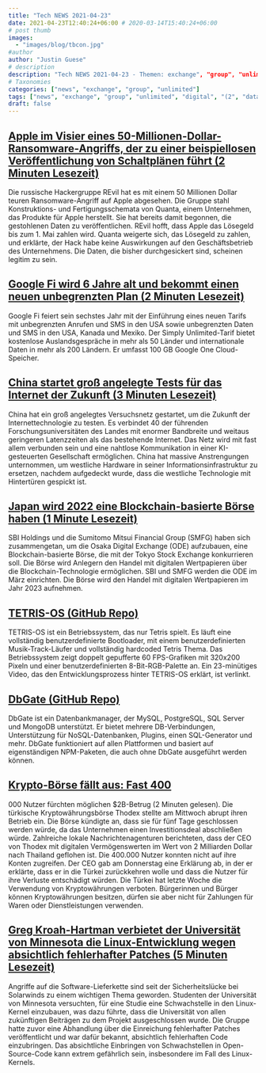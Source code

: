```yaml
---
title: "Tech NEWS 2021-04-23"
date: 2021-04-23T12:40:24+06:00 # 2020-03-14T15:40:24+06:00
# post thumb
images:
  - "images/blog/tbcon.jpg"
#author
author: "Justin Guese"
# description
description: "Tech NEWS 2021-04-23 - Themen: exchange", "group", "unlimited"
# Taxonomies
categories: ["news", "exchange", "group", "unlimited"]
tags: ["news", "exchange", "group", "unlimited", "digital", "(2", "data"]
draft: false
---
```


## [Apple im Visier eines 50-Millionen-Dollar-Ransomware-Angriffs, der zu einer beispiellosen Veröffentlichung von Schaltplänen führt (2 Minuten Lesezeit)](https://www.theverge.com/2021/4/21/22396283/apple-schematics-leak-ransomware-quanta-supplier-leak)

 Die russische Hackergruppe REvil hat es mit einem 50 Millionen Dollar teuren Ransomware-Angriff auf Apple abgesehen. Die Gruppe stahl Konstruktions- und Fertigungsschemata von Quanta, einem Unternehmen, das Produkte für Apple herstellt. Sie hat bereits damit begonnen, die gestohlenen Daten zu veröffentlichen. REvil hofft, dass Apple das Lösegeld bis zum 1. Mai zahlen wird. Quanta weigerte sich, das Lösegeld zu zahlen, und erklärte, der Hack habe keine Auswirkungen auf den Geschäftsbetrieb des Unternehmens. Die Daten, die bisher durchgesickert sind, scheinen legitim zu sein.

## [Google Fi wird 6 Jahre alt und bekommt einen neuen unbegrenzten Plan (2 Minuten Lesezeit)](https://techcrunch.com/2021/04/22/google-fi-turns-6-and-gets-a-new-unlimited-plan/)

 Google Fi feiert sein sechstes Jahr mit der Einführung eines neuen Tarifs mit unbegrenzten Anrufen und SMS in den USA sowie unbegrenzten Daten und SMS in den USA, Kanada und Mexiko.  Der Simply Unlimited-Tarif bietet kostenlose Auslandsgespräche in mehr als 50 Länder und internationale Daten in mehr als 200 Ländern. Er umfasst 100 GB Google One Cloud-Speicher.

## [China startet groß angelegte Tests für das Internet der Zukunft (3 Minuten Lesezeit)](https://www.scmp.com/news/china/science/article/3130338/china-starts-large-scale-testing-its-internet-future)

 China hat ein groß angelegtes Versuchsnetz gestartet, um die Zukunft der Internettechnologie zu testen. Es verbindet 40 der führenden Forschungsuniversitäten des Landes mit enormer Bandbreite und weitaus geringeren Latenzzeiten als das bestehende Internet. Das Netz wird mit fast allem verbunden sein und eine nahtlose Kommunikation in einer KI-gesteuerten Gesellschaft ermöglichen. China hat massive Anstrengungen unternommen, um westliche Hardware in seiner Informationsinfrastruktur zu ersetzen, nachdem aufgedeckt wurde, dass die westliche Technologie mit Hintertüren gespickt ist.

## [Japan wird 2022 eine Blockchain-basierte Börse haben (1 Minute Lesezeit)](https://www.coindesk.com/japan-to-have-blockchain-based-stock-exchange-in-2022)

 SBI Holdings und die Sumitomo Mitsui Financial Group (SMFG) haben sich zusammengetan, um die Osaka Digital Exchange (ODE) aufzubauen, eine Blockchain-basierte Börse, die mit der Tokyo Stock Exchange konkurrieren soll. Die Börse wird Anlegern den Handel mit digitalen Wertpapieren über die Blockchain-Technologie ermöglichen. SBI und SMFG werden die ODE im März einrichten. Die Börse wird den Handel mit digitalen Wertpapieren im Jahr 2023 aufnehmen.

## [TETRIS-OS (GitHub Repo)](https://github.com/jdah/tetris-os/1/01000178fe33b5d1-f420e1d5-d849-4589-8c67-bee3d4e40c83-000000/5pQcatJxBWVd9YLCBnssWjD813GMpOxG3srlksRiHj8=190)

 TETRIS-OS ist ein Betriebssystem, das nur Tetris spielt. Es läuft eine vollständig benutzerdefinierte Bootloader, mit einem benutzerdefinierten Musik-Track-Läufer und vollständig hardcoded Tetris Thema. Das Betriebssystem zeigt doppelt gepufferte 60 FPS-Grafiken mit 320x200 Pixeln und einer benutzerdefinierten 8-Bit-RGB-Palette an. Ein 23-minütiges Video, das den Entwicklungsprozess hinter TETRIS-OS erklärt, ist verlinkt.

## [DbGate (GitHub Repo)](https://github.com/dbgate/dbgate)

 DbGate ist ein Datenbankmanager, der MySQL, PostgreSQL, SQL Server und MongoDB unterstützt. Er bietet mehrere DB-Verbindungen, Unterstützung für NoSQL-Datenbanken, Plugins, einen SQL-Generator und mehr. DbGate funktioniert auf allen Plattformen und basiert auf eigenständigen NPM-Paketen, die auch ohne DbGate ausgeführt werden können.

## [Krypto-Börse fällt aus: Fast 400](https://interestingengineering.com/crypto-exchange-goes-dark-near-400000-users-fear-possible-2b-fraud)

000 Nutzer fürchten möglichen $2B-Betrug (2 Minuten gelesen). Die türkische Kryptowährungsbörse Thodex stellte am Mittwoch abrupt ihren Betrieb ein. Die Börse kündigte an, dass sie für fünf Tage geschlossen werden würde, da das Unternehmen einen Investitionsdeal abschließen würde. Zahlreiche lokale Nachrichtenagenturen berichteten, dass der CEO von Thodex mit digitalen Vermögenswerten im Wert von 2 Milliarden Dollar nach Thailand geflohen ist. Die 400.000 Nutzer konnten nicht auf ihre Konten zugreifen. Der CEO gab am Donnerstag eine Erklärung ab, in der er erklärte, dass er in die Türkei zurückkehren wolle und dass die Nutzer für ihre Verluste entschädigt würden. Die Türkei hat letzte Woche die Verwendung von Kryptowährungen verboten. Bürgerinnen und Bürger können Kryptowährungen besitzen, dürfen sie aber nicht für Zahlungen für Waren oder Dienstleistungen verwenden.

## [Greg Kroah-Hartman verbietet der Universität von Minnesota die Linux-Entwicklung wegen absichtlich fehlerhafter Patches (5 Minuten Lesezeit)](https://www.zdnet.com/article/greg-kroah-hartman-bans-university-of-minnesota-from-linux-development-for-deliberately-buggy-patches/)

 Angriffe auf die Software-Lieferkette sind seit der Sicherheitslücke bei Solarwinds zu einem wichtigen Thema geworden. Studenten der Universität von Minnesota versuchten, für eine Studie eine Schwachstelle in den Linux-Kernel einzubauen, was dazu führte, dass die Universität von allen zukünftigen Beiträgen zu dem Projekt ausgeschlossen wurde. Die Gruppe hatte zuvor eine Abhandlung über die Einreichung fehlerhafter Patches veröffentlicht und war dafür bekannt, absichtlich fehlerhaften Code einzubringen. Das absichtliche Einbringen von Schwachstellen in Open-Source-Code kann extrem gefährlich sein, insbesondere im Fall des Linux-Kernels.

